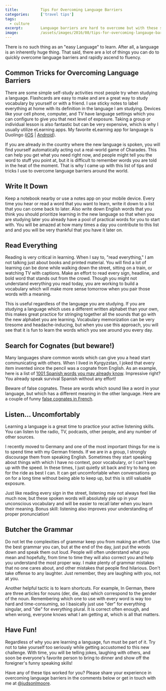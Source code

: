 ```yaml
---
title:			Tips For Overcoming Language Barriers
categories:		['travel tips']
tags:
  - culture
excerpt:		Language barriers are hard to overcome but with these simple tips you will find yourself speaking and comprehending in no time!
image:			/assets/images/2016/08/tips-for-overcoming-langauge-barriers-featured-image.jpeg.jpg
---
```


There is no such thing as an "easy Language" to learn. After all, a language is an inherently huge thing. That said, there are a lot of things you can do to quickly overcome language barriers and rapidly ascend to fluency.

## Common Tricks for Overcoming Language Barriers

There are some simple self-study activities most people try when studying a language. Flashcards are easy to make and are a great way to study vocabulary by yourself or with a friend. I use sticky notes to label everything at home with its definition in the language I am studying. Devices like your cell phone, computer, and TV have language settings which you can configure to give you that next level of exposure. Taking a group or individual lesson is also fantastic but can be very expensive, which is why I usually utilize eLearning apps. My favorite eLearning app for language is Duolingo ([iOS](https://geo.itunes.apple.com/us/app/duolingo-learn-languages-for/id570060128?mt=8&at=1l3vaf4) | [Android](https://play.google.com/store/apps/details?id=com.duolingo)).

If you are already in the country where the new language is spoken, you will find yourself automatically acting out a real-world game of Charades. This can help you get what you need right now, and people might tell you the word to stuff you point at, but it is difficult to remember words you are told in the heat of the moment. That is why I came up with this list of tips and tricks I use to overcome language barriers around the world.

## Write It Down

Keep a notebook nearby or use a notes app on your mobile device. Every time you hear or read a word that you want to learn, write it down to a list that you can come back to later. Also write down English words that you think you should prioritize learning in the new language so that when you are studying later you already have a pool of practical words for you to start with. You will be amazed at how many times a day you contribute to this list and and you will be very thankful that you have it later on.

## Read Everything

Reading is very critical in learning. When I say to, "read everything," I am not talking just about books and printed material. You will find a lot of learning can be done while walking down the street, sitting on a train, or watching TV with captions. Make an effort to read every sign, headline, and bold word that stands out from the crowd. Though you might not understand everything you read today, you are working to build a vocabulary which will make more sense tomorrow when you pair those words with a meaning.

This is useful regardless of the language you are studying. If you are studying a language which uses a different written alphabet than your own, this makes great practice for stringing together all the sounds that go with the new alphabet you are learning. Vocabulary memorization can be very tiresome and headache-inducing, but when you use this approach, you will see that it is fun to learn the words which you see around you every day.

## Search for Cognates (but beware!)

Many languages share common words which can give you a head start communicating with others. When I lived in Kyrgyzstan, I joked that every item invented since the pencil was a cognate from English. As an example, here is a list of [1001 Spanish words you may already know](https://www.realfastspanish.com/vocabulary/spanish-cognates). Impressive right? You already speak survival Spanish without any effort!

Beware of false cognates. These are words which sound like a word in your language, but which has a different meaning in the other language. Here are a couple of funny [false cognates in French](https://www.rosettastone.com/blog/10-funny-french-false-friends/).

## Listen... Uncomfortably

Learning a language is a great time to practice your active listening skills. You can listen to the radio, TV, podcasts, other people, and any number of other sources.

I recently moved to Germany and one of the most important things for me is to spend time with my German friends. If we are in a group, I strongly discourage them from speaking English. Sometimes they start speaking about things with which I have no context, poor vocabulary, or I can't keep up with the speed. In these times, I just quietly sit back and try to hang on for the ride as best I can. It can get uncomfortable when conversations go on for a long time without being able to keep up, but this is still valuable exposure.

Just like reading every sign in the street, listening may not always feel like much now, but these spoken words will absolutely pile up in your unconscious vocabulary and will be easier to recall later when you learn their meaning. Bonus skill: listening also improves your understanding of proper pronunciation!

## Butcher the Grammar

Do not let the complexities of grammar keep you from making an effort. Use the best grammar you can, but at the end of the day, just put the words down and speak them out loud. People will often understand what you mean and hopefully, from time to time they will also correct you and help you understand the most proper way. I make plenty of grammar mistakes that no one cares about, and other mistakes that people find hilarious. Don't take offense to any laughter. Just remember, they are laughing with you, not at you.

Another helpful tactic is to learn shortcuts. For example, In German, there are three articles for nouns (der, die, das) which correspond to the gender of the noun. Remembering which one to use with every word is way too hard and time-consuming, so I basically just use "der" for everything singular, and "die" for everything plural. It is correct often enough, and when wrong, everyone knows what I am getting at, which is all that matters.

## Have Fun!

Regardless of why you are learning a language, fun must be part of it. Try not to take yourself too seriously while getting accustomed to this new challenge. With time, you will be telling jokes, laughing with others, and soon be everyone's favorite person to bring to dinner and show off the foreigner's funny speaking skills!

Have any of these tips worked for you? Please share your experience in overcoming language barriers in the comments below or get in touch with me at [@judsonlmoore](https://twitter.com/judsonlmoore).
